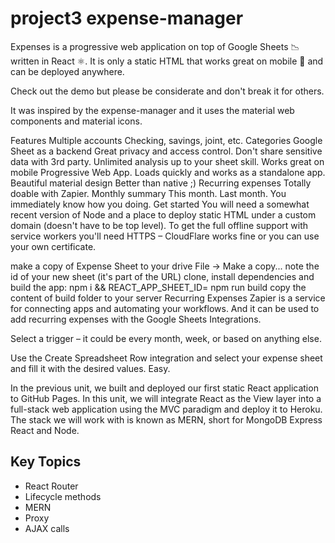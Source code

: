 # project3 expense-manager


Expenses is a progressive web application on top of Google Sheets 📉 written in React ⚛️. It is only a static HTML that works great on mobile 📱 and can be deployed anywhere.

Check out the demo but please be considerate and don't break it for others.

It was inspired by the expense-manager and it uses the material web components and material icons.

Features Multiple accounts Checking, savings, joint, etc. Categories Google Sheet as a backend Great privacy and access control. Don't share sensitive data with 3rd party. Unlimited analysis up to your sheet skill. Works great on mobile Progressive Web App. Loads quickly and works as a standalone app. Beautiful material design Better than native ;) Recurring expenses Totally doable with Zapier. Monthly summary This month. Last month. You immediately know how you doing. Get started You will need a somewhat recent version of Node and a place to deploy static HTML under a custom domain (doesn't have to be top level). To get the full offline support with service workers you'll need HTTPS – CloudFlare works fine or you can use your own certificate.


make a copy of Expense Sheet to your drive File -> Make a copy... note the id of your new sheet (it's part of the URL) clone, install dependencies and build the app: npm i && REACT_APP_SHEET_ID= npm run build copy the content of build folder to your server Recurring Expenses Zapier is a service for connecting apps and automating your workflows. And it can be used to add recurring expenses with the Google Sheets Integrations.

Select a trigger – it could be every month, week, or based on anything else.

Use the Create Spreadsheet Row integration and select your expense sheet and fill it with the desired values. Easy.

In the previous unit, we built and deployed our first static React application to GitHub Pages. In this unit, we will integrate React as the View layer into a full-stack web application using the MVC paradigm and deploy it to Heroku. The stack we will work with is known as MERN, short for MongoDB Express React and Node. 

## Key Topics
* React Router
* Lifecycle methods
* MERN 
* Proxy
* AJAX calls
